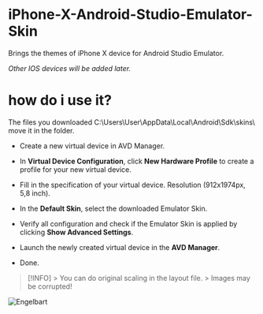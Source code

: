 # iPhone-X-Android-Studio-Emulator-Skin

Brings the themes of iPhone X device for Android Studio Emulator.

*Other IOS devices will be added later.*

# how do i use it?

The files you downloaded  C:\Users\User\AppData\Local\Android\Sdk\skins\ move it in the folder.


- Create a new virtual device in AVD Manager.

- In **Virtual Device Configuration**, click **New Hardware Profile** to create a profile for your new virtual device.

- Fill in the specification of your virtual device. Resolution (912x1974px, 5,8 inch).

- In the **Default Skin**, select the downloaded Emulator Skin.

- Verify all configuration and check if the Emulator Skin is applied by clicking **Show Advanced Settings**.

- Launch the newly created virtual device in the **AVD Manager**.

- Done.

> [!INFO] > You can do original scaling in the layout file. > Images may be corrupted!

![Engelbart](https://i.ibb.co/ckPTk4W/i-Phone-AVD-Readme.png)
